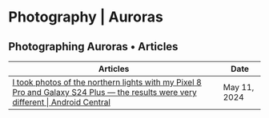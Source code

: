 # Photography \| Auroras 

## Photographing Auroras • Articles 

| Articles | Date |
|---|---|
| [I took photos of the northern lights with my Pixel 8 Pro and Galaxy S24 Plus — the results were very different \| Android Central](https://www.androidcentral.com/phones/may-2024-northern-lights-pixel-8-pro-galaxy-s24-plus) | May 11, 2024 |
